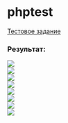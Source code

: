 # phptest

<a href="https://docs.google.com/document/d/1248fcR9WiRNWl5aGxOzoIukf7JxP1JzwjwGmwwmvBDQ/edit#">Тестовое задание</a>

<h3>Результат:</h3>
<img src="https://sun7-6.userapi.com/impg/V-Y-LWneyMJ-F8syRYS7V_8c6d_7NGNfNXSKSg/gMxhXwhD1B8.jpg?size=1600x900&quality=96&sign=686d1c8fc695b83a03c522819f7279d3&type=album"><br>
<img src="https://sun9-52.userapi.com/impg/3iKCm7sN4RFlfQM1ZR2S1GtD1BflaEy2J5zYzg/0gjIBLxtuSw.jpg?size=660x794&quality=96&sign=40a6fde052092936ff1f837fd1b3ac35&type=album"><br>
<img src="https://sun9-79.userapi.com/impg/J-utkEU0HuU5vzgWgpta0-0wp0hBVkZ0P1AeMA/34KMlSh2r_g.jpg?size=656x789&quality=96&sign=591fd6800de7a3d589fb27ed9a742f5f&type=album"><br>
<img src="https://sun9-6.userapi.com/impg/ccErZDV3wnDxtxUQexkoL8EQ9GwJFOpVAOCl4g/uew6kDYcLo4.jpg?size=658x790&quality=96&sign=c4571ece4ed520646ea2492723979840&type=album"><br>
<img src="https://sun9-78.userapi.com/impg/_FWRDfnhxZiwomR0et0kjVYe9bPwkYWHDxhg2A/yb99oNuxT94.jpg?size=660x787&quality=96&sign=c79804e1764c525e73749e9d6e1a33bd&type=album"><br>
<img src="https://sun9-88.userapi.com/impg/tkL5_tlZ9wwA5DOKBx02nagHC-zJJAk6I8gNIw/i8dHnQjpSHM.jpg?size=659x786&quality=96&sign=13ea5fc89130be75a0b6bfd952d54d47&type=album"><br>
<img src="https://sun9-64.userapi.com/impg/rxNZkdeuFpwYxGZJe9Pz20kdwQXjlE9Ob54Ckg/dLOqIHIIEo8.jpg?size=1025x260&quality=96&sign=237b40d5f4fc36bfe4afa56691656832&type=album"><br>
<img src="https://sun9-88.userapi.com/impg/pFSscIEQlaFkX2awLUxpgourwpzwlBYqe_CnSg/jiOwC-Mzyw0.jpg?size=1029x526&quality=96&sign=179ba272b98791eb9a4824ea10f73d5b&type=album"><br>
